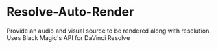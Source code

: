 # Resolve-Auto-Render
Provide an audio and visual source to be rendered along with resolution. Uses Black Magic's API for DaVinci Resolve
